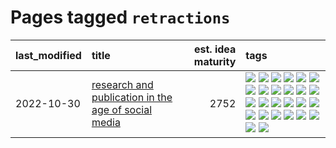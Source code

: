 # Pages tagged `retractions`

|last_modified|title|est. idea maturity|tags
|:---|:---|---:|:---|
|2022-10-30|[research and publication in the age of social media](../research-and-social.md)|2752|[![](https://img.shields.io/badge/tag-arxiv-e6ab9)](../tags/arxiv.md) [![](https://img.shields.io/badge/tag-citation-abf295)](../tags/citation.md) [![](https://img.shields.io/badge/tag-corrections-97a75e)](../tags/corrections.md) [![](https://img.shields.io/badge/tag-credit-29349d)](../tags/credit.md) [![](https://img.shields.io/badge/tag-curation-50c04b)](../tags/curation.md) [![](https://img.shields.io/badge/tag-discoverability-4072a1)](../tags/discoverability.md) [![](https://img.shields.io/badge/tag-discussion-7c795e)](../tags/discussion.md) [![](https://img.shields.io/badge/tag-feed-95bed6)](../tags/feed.md) [![](https://img.shields.io/badge/tag-git-1743a)](../tags/git.md) [![](https://img.shields.io/badge/tag-git-1743a)](../tags/git.md) [![](https://img.shields.io/badge/tag-historyofscience-c92725)](../tags/historyofscience.md) [![](https://img.shields.io/badge/tag-mastodon-43d799)](../tags/mastodon.md) [![](https://img.shields.io/badge/tag-openreview-d548d8)](../tags/openreview.md) [![](https://img.shields.io/badge/tag-paperswithcode-98b52b)](../tags/paperswithcode.md) [![](https://img.shields.io/badge/tag-platform-7fe3bd)](../tags/platform.md) [![](https://img.shields.io/badge/tag-publication-3f9741)](../tags/publication.md) [![](https://img.shields.io/badge/tag-reproducibility-1dc0d1)](../tags/reproducibility.md) [![](https://img.shields.io/badge/tag-research-4d5a4)](../tags/research.md) [![](https://img.shields.io/badge/tag-retractions-e168be)](../tags/retractions.md) [![](https://img.shields.io/badge/tag-search-96f12e)](../tags/search.md) [![](https://img.shields.io/badge/tag-socialmedia-5e378d)](../tags/socialmedia.md) [![](https://img.shields.io/badge/tag-stackoverflow-394ee4)](../tags/stackoverflow.md) [![](https://img.shields.io/badge/tag-subscription-cc5ed7)](../tags/subscription.md) [![](https://img.shields.io/badge/tag-transparency-dd597e)](../tags/transparency.md) [![](https://img.shields.io/badge/tag-twitter-e8ae48)](../tags/twitter.md) [![](https://img.shields.io/badge/tag-validation-b5ec2c)](../tags/validation.md)|